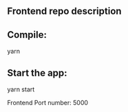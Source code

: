 ## Frontend repo description

## Compile:
yarn

## Start the app:
yarn start


Frontend Port number: 5000 
